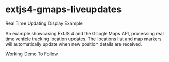 # extjs4-gmaps-liveupdates
Real Time Updating Display Example

An example showcasing ExtJS 4 and the Google Maps API, processing real time vehicle tracking location updates. The locations list and map markers will automatically update when new position details are received.

Working Demo To Follow
